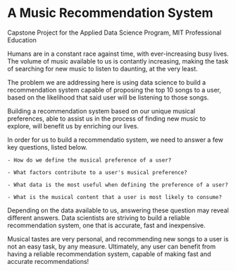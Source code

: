 # A Music Recommendation System

Capstone Project for the Applied Data Science Program, MIT Professional Education

Humans are in a constant race against time, with ever-increasing busy lives. 
The volume of music available to us is contantly increasing, making the task of searching for new music to listen to daunting, 
at the very least.

The problem we are addressing here is using data science to build a recommendation system capable of proposing the top 10 songs to a user, 
based on the likelihood that said user will be listening to those songs.

Building a recommendation system based on our unique musical preferences, 
able to assist us in the process of finding new music to explore, will benefit us by enriching our lives.

In order for us to build a recommendatio system, we need to answer a few key questions, listed below.

    - How do we define the musical preference of a user?

    - What factors contribute to a user's musical preference?

    - What data is the most useful when defining the preference of a user?

    - What is the musical content that a user is most likely to consume?

Depending on the data available to us, answering these question may reveal different answers. 
Data scientists are striving to build a reliable recommendation system, one that is accurate, fast and inexpensive.

Musical tastes are very personal, and recommending new songs to a user is not an easy task, by any measure. 
Ultimately, any user can benefit from having a reliable recommendation system, capable of making fast and accurate recommendations!
